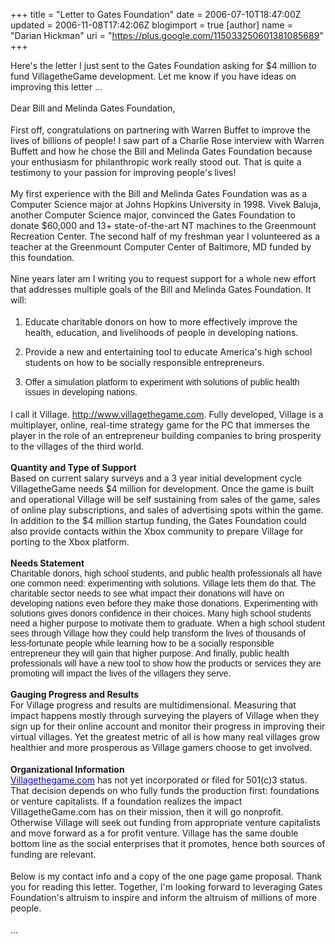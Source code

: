 +++
title = "Letter to Gates Foundation"
date = 2006-07-10T18:47:00Z
updated = 2006-11-08T17:42:06Z
blogimport = true 
[author]
	name = "Darian Hickman"
	uri = "https://plus.google.com/115033250601381085689"
+++

Here's the letter I just sent to the Gates Foundation asking for $4 million to fund VillagetheGame development.   Let me know if you have ideas on improving this letter ...<br /><br />Dear Bill and Melinda Gates Foundation,<br /><p style="margin-top: 0.19in; margin-bottom: 0.19in;">First off, congratulations on partnering with Warren Buffet to improve the lives of billions of people!  I saw part of a Charlie Rose interview with Warren Buffett and how he chose the Bill and Melinda Gates Foundation because your enthusiasm for philanthropic work really stood out.  That is quite a testimony to your passion for improving people's lives!<br /><br />My first experience with the Bill and Melinda Gates Foundation was as a Computer Science major at Johns Hopkins University in 1998.  Vivek Baluja, another Computer Science major, convinced the Gates Foundation to donate $60,000 and 13+ state-of-the-art NT machines to the Greenmount Recreation Center.  The second half of my freshman year I volunteered as a teacher at the Greenmount Computer Center of Baltimore, MD funded by this foundation.<br /><br />Nine years later am I writing you to request support for a whole new effort that addresses multiple goals of the Bill and Melinda Gates Foundation.  It will:</p> <ol><li><p style="margin-top: 0.19in; margin-bottom: 0in;">Educate  charitable donors on how to more effectively improve the health,  education, and livelihoods of people in developing nations.   </p>  </li><li><p style="margin-bottom: 0in;">Provide a new and entertaining  tool to educate America's high school students on how to be socially  responsible entrepreneurs.</p>  </li><li><p style="margin-bottom: 0.19in;"><span style="font-family:Arial, sans-serif;">Offer  a simulation platform to experiment with solutions of public health  issues in developing nations.</span></p> </li></ol> <p style="margin-top: 0.19in; margin-bottom: 0.19in;">I call it Village.  <a href="http://www.villagethegame.com/" target="_blank" onclick="return top.js.OpenExtLink(window,event,this)"><u><span style="color:#0000ff;">http://www.villagethegame.com</span></u></a>.  Fully developed, Village is a multiplayer, online, real-time strategy game for the PC that immerses the player in the role of an entrepreneur building companies to bring prosperity to the villages of the third world. <br /><br /><b>Quantity and Type of Support</b><br />Based on current salary surveys and a 3 year initial development cycle VillagetheGame needs $4 million for development.  Once the game is built and operational Village will be self sustaining from sales of the game, sales of online play subscriptions, and sales of advertising spots within the game.<br />In addition to the $4 million startup funding, the Gates Foundation could also provide contacts within the Xbox community to prepare Village for porting to the Xbox platform.<br /><br /><b>Needs Statement</b><br /><span style="font-family:Arial, sans-serif;">Charitable donors, high school students, and public health professionals all have one common need: experimenting with solutions.  Village lets them do that.  The charitable sector needs to see what impact their donations will have on developing nations even before they make those donations.  Experimenting with solutions gives donors confidence in their choices.  Many high school students need a higher purpose to motivate them to graduate.  When a high school student sees through Village how they could help transform the lives of thousands of less-fortunate people while learning how to be a socially responsible entrepreneur they will gain that higher purpose.  And finally, public health professionals will have a new tool to show how the products or services they are promoting will impact the lives of the villagers they serve.</span><br /><br /><b>Gauging Progress and Results</b><br />For Village progress and results are multidimensional.  Measuring that impact  happens  mostly through surveying the players of Village when they sign up for their online account and monitor their progress in improving their virtual villages.   Yet the greatest metric of all is how many real villages grow healthier and more prosperous as Village gamers choose to get involved.</p> <p style="margin-top: 0.19in; margin-bottom: 0.19in;"><b>Organizational Information</b><br /><a href="http://villagethegame.com/" target="_blank" onclick="return top.js.OpenExtLink(window,event,this)"><u><span style="color:#0000ff;">Villagethegame.com</span></u></a> has not yet incorporated or filed for 501(c)3 status. That decision depends on who fully funds the production first: foundations or venture capitalists. If a foundation realizes  the impact VillagetheGame.com has on their mission, then it will go nonprofit. Otherwise Village will seek out funding from appropriate venture capitalists and move forward as a for profit venture. Village has the same double bottom line as the  social enterprises that it promotes, hence both sources of funding are relevant.  </p> <p style="margin-top: 0.19in; margin-bottom: 0.19in;">Below is my contact info and a copy of the one page game proposal. Thank you for reading this letter. Together, I'm looking forward to leveraging Gates Foundation's altruism to inspire and inform the altruism of millions of more people.  </p> ...
